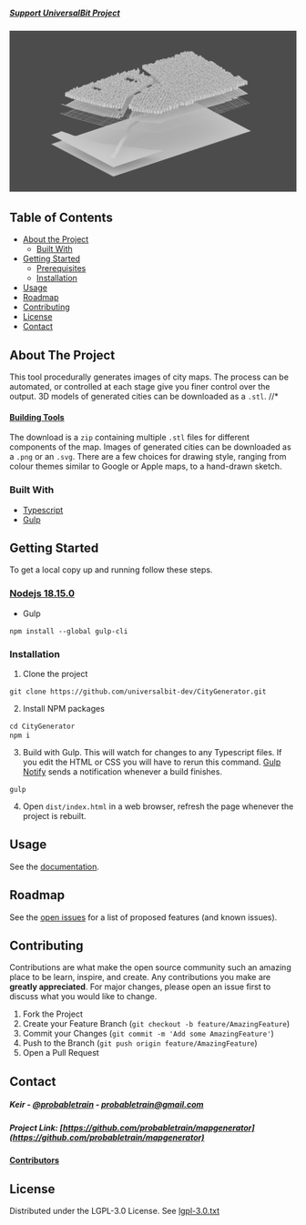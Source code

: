 ##### [Support UniversalBit Project](https://github.com/universalbit-dev/universalbit-dev/tree/main/support)

![FabCity](https://github.com/universalbit-dev/CityGenerator/blob/master/docs/images/STL/model_preview.png?raw=true "Procedural City")


## Table of Contents

* [About the Project](#about-the-project)
  * [Built With](#built-with)
* [Getting Started](#getting-started)
  * [Prerequisites](#prerequisites)
  * [Installation](#installation)
* [Usage](#usage)
* [Roadmap](#roadmap)
* [Contributing](#contributing)
* [License](https://www.gnu.org/licenses/lgpl-3.0.txt)
* [Contact](#contact)



## About The Project
This tool procedurally generates images of city maps. The process can be automated, or controlled at each stage give you finer control over the output.
3D models of generated cities can be downloaded as a `.stl`. //*

#### [Building Tools](https://github.com/universalbit-dev/building_tools)

The download is a `zip` containing multiple `.stl` files for different components of the map.
Images of generated cities can be downloaded as a `.png` or an `.svg`. There are a few choices for drawing style, ranging from colour themes similar to Google or Apple maps, to a hand-drawn sketch.


### Built With
* [Typescript](https://www.typescriptlang.org/)
* [Gulp](https://gulpjs.com/)


## Getting Started
To get a local copy up and running follow these steps.

### [Nodejs 18.15.0](https://nodejs.org/en/blog/release/v18.15.0)

* Gulp
```
npm install --global gulp-cli
```

### Installation
 
1. Clone the project
```
git clone https://github.com/universalbit-dev/CityGenerator.git
```
2. Install NPM packages
```
cd CityGenerator
npm i
```
3. Build with Gulp. This will watch for changes to any Typescript files. If you edit the HTML or CSS you will have to rerun this command. [Gulp Notify](https://github.com/mikaelbr/gulp-notify) sends a notification whenever a build finishes.
```
gulp
```
4. Open `dist/index.html` in a web browser, refresh the page whenever the project is rebuilt.
## Usage
See the [documentation](https://github.com/universalbit-dev/CityGenerator/blob/master/docs/README.md).

## Roadmap
See the [open issues](https://github.com/probabletrain/mapgenerator/issues) for a list of proposed features (and known issues).

## Contributing

Contributions are what make the open source community such an amazing place to be learn, inspire, and create. Any contributions you make are **greatly appreciated**. For major changes, please open an issue first to discuss what you would like to change.

1. Fork the Project
2. Create your Feature Branch (`git checkout -b feature/AmazingFeature`)
3. Commit your Changes (`git commit -m 'Add some AmazingFeature'`)
4. Push to the Branch (`git push origin feature/AmazingFeature`)
5. Open a Pull Request

## Contact
##### Keir - [@probabletrain](https://twitter.com/probabletrain) - probabletrain@gmail.com
##### Project Link: [https://github.com/probabletrain/mapgenerator](https://github.com/probabletrain/mapgenerator)
#### [Contributors](https://github.com/ProbableTrain/MapGenerator#contributors-)

## License
Distributed under the LGPL-3.0 License. See [lgpl-3.0.txt](https://www.gnu.org/licenses/lgpl-3.0.txt)
